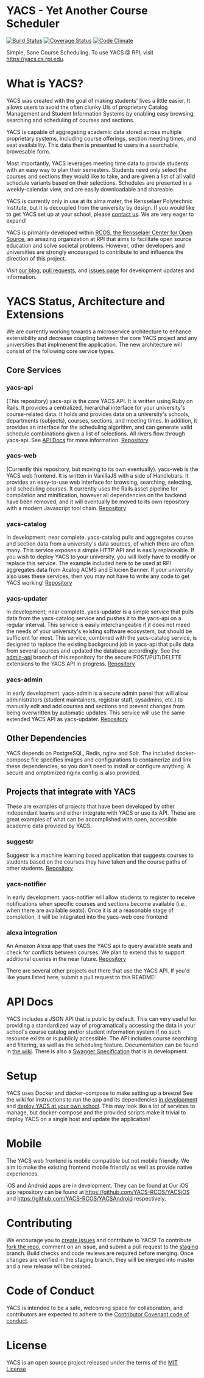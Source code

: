 # YACS - Yet Another Course Scheduler
[![Build Status](https://img.shields.io/travis/YACS-RCOS/yacs/master.svg)](https://travis-ci.org/YACS-RCOS/yacs)
[![Coverage Status](https://img.shields.io/coveralls/YACS-RCOS/yacs.svg)](https://coveralls.io/github/YACS-RCOS/yacs?branch=master)
[![Code Climate](https://img.shields.io/codeclimate/github/YACS-RCOS/yacs.svg)](https://codeclimate.com/github/YACS-RCOS/yacs)

Simple, Sane Course Scheduling. To use YACS @ RPI, visit https://yacs.cs.rpi.edu.

# What is YACS?

YACS was created with the goal of making students' lives a little easier. It allows users to avoid the often clunky UIs of proprietary Catalog Management and Student Information Systems by enabling easy browsing, searching and scheduling of courses and sections.

YACS is capable of aggregating academic data stored across multiple proprietary systems, including course offerings, section meeting times, and seat availability. This data then is presented to users in a searchable, browesable form.

Most importantly, YACS leverages meeting time data to provide students with an easy way to plan their semesters. Students need only select the courses and sections they would like to take, and are given a list of all valid schedule variants based on their selections. Schedules are presented in a weekly-calendar view, and are easily downloadable and shareable.

YACS is currently only in use at its alma mater, the Rensselaer Polytechnic Institute, but it is decoupled from the university by design. If you would like to get YACS set up at your school, please [contact us](mailto:yacsrpi@gmail.com). We are very eager to expand!

YACS is primarily developed within [RCOS, the Rensselaer Center for Open Source](https://rcos.io), an amazing organization at RPI that aims to facilitate open source education and solve societal problems. However, other developers and universities are strongly encouraged to contribute to and influence the direction of this project.

Visit [our blog](https://yacsblog.wordpress.com/), [pull requests](https://github.com/YACS-RCOS/yacs/pulls), and [issues page](https://github.com/YACS-RCOS/yacs/issues) for development updates and information.

# YACS Status, Architecture and Extensions
We are currently working towards a microservice architecture to enhance extensibility and decrease coupling between the core YACS project and any universities that implmenent the application. The new architecture will consist of the following core service types.

## Core Services
### yacs-api
(This repository) yacs-api is the core YACS API. It is written using Ruby on Rails. It provides a centralized, hierarchal interface for your university's course-related data. It holds and provides data on a university's schools, departments (subjects), courses, sections, and meeting times. In addition, it provides an interface for the scheduling algorithm, and can generate valid schedule combinations given a list of selections. All rivers flow through yacs-api. See [API Docs](#api-docs) for more information.
[Repository](https://github.com/YACS-RCOS/yacs)
### yacs-web
(Currently this repository, but moving to its own eventually). yacs-web is the YACS web frontend. It is written in VanillaJS with a side of Handlebars. It provides an easy-to-use web interface for browsing, searching, selecting, and scheduling courses. It currently uses the Rails asset pipeline for compilation and minification, however all dependencies on the backend have been removed, and it will eventually be moved to its own repository with a modern Javascript tool chain.
[Repository](https://github.com/YACS-RCOS/yacs)
### yacs-catalog
In development; near complete. yacs-catalog pulls and aggregates course and section data from a university's data sources, of which there are often many. This service exposes a simple HTTP API and is easily replaceable. If you wish to deploy YACS to your university, you will likely have to modify or replace this service. The example included here to be used at RPI aggregates data from Acalog ACMS and Ellucien Banner. If your university also uses these services, then you may not have to write any code to get YACS working!
[Repository](https://github.com/YACS-RCOS/yacs-catalog-service-rpi)
### yacs-updater
In development; near complete. yacs-updater is a simple service that pulls data from the yacs-catalog service and pushes it to the yacs-api on a regular interval. This service is easily interchangeable if it does not meed the needs of your university's existing software ecosystem, but should be sufficient for most. This service, combined with the yacs-catalog service, is designed to replace the existing background job in yacs-api that pulls data from several sources and updated the database accordingly. See the [admin-api](https://github.com/YACS-RCOS/yacs/tree/admin-api) branch of this repository for the secure POST/PUT/DELETE extensions to the YACS API in progress.
[Repository](https://github.com/YACS-RCOS/yacs-updater-service)
### yacs-admin
In early development. yacs-admin is a secure admin panel that will allow administrators (student maintainers, registrar staff, sysadmins, etc.) to manually edit and add courses and sections and prevent changes from being overwritten by automatic updates. This service will use the same extended YACS API as yacs-updater.
[Repository](https://github.com/kburk1997/yacs-admin)

## Other Dependencies
YACS depends on PostgreSQL, Redis, nginx and Solr. The included docker-compose file specifies images and configurations to containerize and link these dependencies, so you don't need to install or configure anything. A secure and omptimized nginx config is also provided.

## Projects that integrate with YACS
These are examples of projects that have been developed by other independant teams and either integrate with YACS or use its API. These are great examples of what can be accomplished with open, accessible academic data provided by YACS.

### suggestr
Suggestr is a machine learning based application that suggests courses to students based on the courses they have taken and the course paths of other students. 
[Repository](https://github.com/luciencd/suggestr)
### yacs-notifier
In early development. yacs-notifier will allow students to register to receive notifications when specific courses and sections become available (i.e., when there are available seats). Once it is at a reasonable stage of completion, it will be integrated into the yacs-web core frontend
### alexa integration
An Amazon Alexa app that uses the YACS api to query available seats and check for conflicts between courses. We plan to extend this to support additional queries in the near future.
[Repository](https://github.com/luciencd/alexatutorial)

There are several other projects out there that use the YACS API. If you'd like yours listed here, submit a pull request to this README!

# API Docs
YACS includes a JSON API that is public by default. This can very useful for providing a standardized way of programatically accessing the data in your school's course catalog and/or student information system if no such resource exists or is publicly accessible. The API includes course searching and filtering, as well as the scheduling feature. Documentation can be found in [the wiki](https://github.com/YACS-RCOS/yacs/wiki/API-Docs). There is also a [Swagger Specification](https://app.swaggerhub.com/api/YACS/YACS/5.0.0) that is in development.

# Setup
YACS uses Docker and docker-compose to make setting up a breeze! See the wiki for instructions to run the app and its dependencies [in development](https://github.com/YACS-RCOS/yacs/wiki/Setting-Up-Your-Dev-Environment) and [deploy YACS at your own school](https://github.com/YACS-RCOS/yacs/wiki/Deploying-YACS-at-Your-School). This may look like a lot of services to manage, but docker-compose and the provided scripts make it trivial to deploy YACS on a single host and update the application!

# Mobile
The YACS web frontend is mobile compatible but not mobile friendly. We aim to make the existing frontend mobile friendly as well as provide native experiences.

iOS and Android apps are in development. They can be found at Our iOS app repository can be found at https://github.com/YACS-RCOS/YACSiOS and https://github.com/YACS-RCOS/YACSAndroid respectively.

# Contributing
We encourage you to [create issues](https://github.com/YACS-RCOS/yacs/issues/new) and contribute to YACS! To contribute [fork the repo](https://github.com/YACS-RCOS/yacs/fork), comment on an issue, and submit a pull request to the [staging](https://github.com/YACS-RCOS/yacs/tree/staging) branch. Build checks and code reviews are required before merging. Once changes are verified in the staging branch, they will be merged into master and a new release will be created.

# Code of Conduct
YACS is intended to be a safe, welcoming space for collaboration, and contributors are expected to adhere to the [Contributor Covenant code of conduct](http://contributor-covenant.org/).

# License
YACS is an open source project released under the terms of the [MIT License](https://opensource.org/licenses/MIT)
